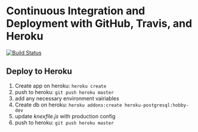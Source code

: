 # Continuous Integration and Deployment with GitHub, Travis, and Heroku

[![Build Status](https://travis-ci.org/DickinsonMark/express-ci-cd-example.svg?branch=master)](https://travis-ci.org/DickinsonMark/express-ci-cd-example)

## Deploy to Heroku

1. Create app on heroku: `heroku create`
1. push to heroku: `git push heroku master`
1. add any necessary environment vairiables
1. Create db on heroku: `heroku addons:create heroku-postgresql:hobby-dev`
1. update *knexfile.js* with production config
1. push to heroku: `git push heroku master`

